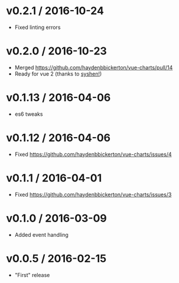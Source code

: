 # v0.2.1 / 2016-10-24
- Fixed linting errors

# v0.2.0 / 2016-10-23
- Merged https://github.com/haydenbbickerton/vue-charts/pull/14
- Ready for vue 2 (thanks to [syshen!](https://github.com/syshen))

# v0.1.13 / 2016-04-06
- es6 tweaks

# v0.1.12 / 2016-04-06
- Fixed https://github.com/haydenbbickerton/vue-charts/issues/4

# v0.1.1 / 2016-04-01
- Fixed https://github.com/haydenbbickerton/vue-charts/issues/3

# v0.1.0 / 2016-03-09
- Added event handling

# v0.0.5 / 2016-02-15
- "First" release
